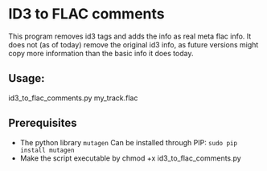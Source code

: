 ID3 to FLAC comments
====================
This program removes id3 tags and adds the info as real meta flac info. It does not (as of today) remove the original id3 info, as future versions might copy more information than the basic info it does today.

## Usage:
id3_to_flac_comments.py my_track.flac

## Prerequisites
- The python library <code>mutagen</code>
Can be installed through PIP: <code>sudo pip install mutagen</code>
- Make the script executable by chmod +x id3_to_flac_comments.py
